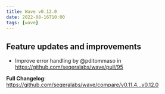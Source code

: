 ```yaml
---
title: Wave v0.12.0
date: 2022-08-16T10:00
tags: [wave]
---
```


## Feature updates and improvements

* Improve error handling by @pditommaso in https://github.com/seqeralabs/wave/pull/95

**Full Changelog**: https://github.com/seqeralabs/wave/compare/v0.11.4...v0.12.0
